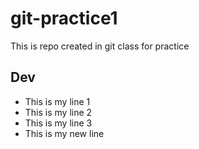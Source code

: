 # git-practice1
This is repo created in git class for practice 

## Dev
- This is my line 1
- This is my line 2
- This is my line 3
- This is my new line
